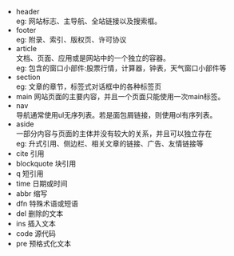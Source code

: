- header  
eg: 网站标志、主导航、全站链接以及搜索框。
- footer  
eg: 附录、索引、版权页、许可协议
- article  
文档、页面、应用或是网站中的一个独立的容器。  
eg: 包含的窗口小部件:股票行情，计算器，钟表，天气窗口小部件等
- section  
eg: 文章的章节，标签式对话框中的各种标签页
- main
网站页面的主要内容，并且一个页面只能使用一次main标签。
- nav  
导航通常使用ul无序列表。若是面包屑链接，则使用ol有序列表。
- aside  
一部分内容与页面的主体并没有较大的关系，并且可以独立存在  
eg: 升式引用、侧边栏、相关文章的链接、广告、友情链接等  
- cite 引用 
- blockquote 块引用 
- q 短引用 
- time 日期或时间 
- abbr 缩写  
- dfn 特殊术语或短语
- del 删除的文本
- ins 插入文本 
- code 源代码 
- pre 预格式化文本  

